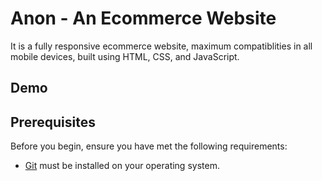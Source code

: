 # Anon - An Ecommerce Website




It is a fully responsive ecommerce website, maximum compatiblities in all mobile devices, built using HTML, CSS, and JavaScript.

## Demo




## Prerequisites

Before you begin, ensure you have met the following requirements:

* [Git](https://git-scm.com/downloads "Download Git") must be installed on your operating system.



